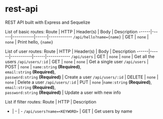 # rest-api
REST API built with Express and Sequelize

List of basic routes:
Route | HTTP | Header(s) | Body | Description
------|------|-----------|------|------------
`/api/hello?name={name}` | GET | `none` | `none` | Print hello, `{name}`

List of user routes:
Route | HTTP | Header(s) | Body | Description
------|------|-----------|------|------------
`/api/users` | GET | `none` | `none` | Get all the users
`/api/users/:id` | GET | `none` | `none` | Get a single user
`/api/users` | POST | `none` | `name:string` __(Required)__,<br>`email:string` __(Required)__,<br>`password:string` __(Required)__ | Create a user
`/api/users/:id` | DELETE | `none` | `none` | Delete a user
`/api/users/:id` | PUT | `none` |`name:string` __(Required)__,<br>`email:string` __(Required)__,<br>`password:string` __(Required)__ | Update a user with new info

List if filter routes:
Route | HTTP | Description
- | - | -
`/api/users?name=<KEYWORD>` | GET | Get users by name